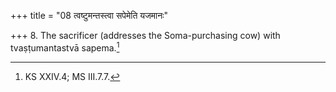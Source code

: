 +++
title = "08 त्वष्टुमन्तस्त्वा सपेमेति यजमानः"

+++
8. The sacrificer (addresses the Soma-purchasing cow) with tvaṣṭumantastvā sapema.[^1]  


[^1]: KS XXIV.4; MS III.7.7. 
